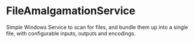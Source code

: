 # FileAmalgamationService
Simple Windows Service to scan for files, and bundle them up into a single file, with configurable inputs, outputs and encodings.
